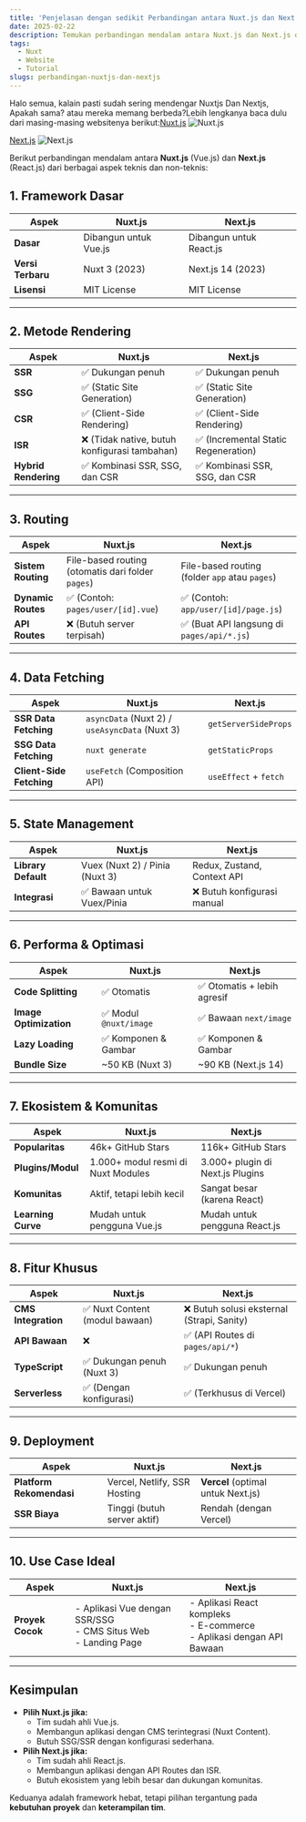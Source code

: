 ```yaml
---
title: 'Penjelasan dengan sedikit Perbandingan antara Nuxt.js dan Next.js dari berbagai aspect'
date: 2025-02-22
description: Temukan perbandingan mendalam antara Nuxt.js dan Next.js dari berbagai aspek untuk membantu Anda memilih framework terbaik untuk proyek Anda.
tags:
  - Nuxt
  - Website
  - Tutorial
slugs: perbandingan-nuxtjs-dan-nextjs
---
```


Halo semua, kalain pasti sudah sering mendengar Nuxtjs Dan Nextjs, Apakah sama? atau mereka memang berbeda?Lebih lengkanya baca dulu dari masing-masing websitenya berikut:[Nuxt.js](https://nuxt.com) ![Nuxt.js](https://nuxt.com/new-social.jpg)

[Next.js](https://nextjs.org)
![Next.js](https://assets.vercel.com/image/upload/front/nextjs/twitter-card.png)

Berikut perbandingan mendalam antara **Nuxt.js** (Vue.js) dan **Next.js** (React.js) dari berbagai aspek teknis dan non-teknis:

## 1. Framework Dasar

| **Aspek**         | Nuxt.js               | Next.js                 |
| ----------------- | --------------------- | ----------------------- |
| **Dasar**         | Dibangun untuk Vue.js | Dibangun untuk React.js |
| **Versi Terbaru** | Nuxt 3 (2023)         | Next.js 14 (2023)       |
| **Lisensi**       | MIT License           | MIT License             |

---

## 2. Metode Rendering

| **Aspek**            | Nuxt.js                                       | Next.js                              |
| -------------------- | --------------------------------------------- | ------------------------------------ |
| **SSR**              | ✅ Dukungan penuh                             | ✅ Dukungan penuh                    |
| **SSG**              | ✅ (Static Site Generation)                   | ✅ (Static Site Generation)          |
| **CSR**              | ✅ (Client-Side Rendering)                    | ✅ (Client-Side Rendering)           |
| **ISR**              | ❌ (Tidak native, butuh konfigurasi tambahan) | ✅ (Incremental Static Regeneration) |
| **Hybrid Rendering** | ✅ Kombinasi SSR, SSG, dan CSR                | ✅ Kombinasi SSR, SSG, dan CSR       |

---

## **3. Routing**

| **Aspek**          | Nuxt.js                                           | Next.js                                        |
| ------------------ | ------------------------------------------------- | ---------------------------------------------- |
| **Sistem Routing** | File-based routing (otomatis dari folder `pages`) | File-based routing (folder `app` atau `pages`) |
| **Dynamic Routes** | ✅ (Contoh: `pages/user/[id].vue`)                | ✅ (Contoh: `app/user/[id]/page.js`)           |
| **API Routes**     | ❌ (Butuh server terpisah)                        | ✅ (Buat API langsung di `pages/api/*.js`)     |

---

## **4. Data Fetching**

| **Aspek**                | Nuxt.js                                        | Next.js               |
| ------------------------ | ---------------------------------------------- | --------------------- |
| **SSR Data Fetching**    | `asyncData` (Nuxt 2) / `useAsyncData` (Nuxt 3) | `getServerSideProps`  |
| **SSG Data Fetching**    | `nuxt generate`                                | `getStaticProps`      |
| **Client-Side Fetching** | `useFetch` (Composition API)                   | `useEffect` + `fetch` |

---

## **5. State Management**

| **Aspek**           | Nuxt.js                        | Next.js                     |
| ------------------- | ------------------------------ | --------------------------- |
| **Library Default** | Vuex (Nuxt 2) / Pinia (Nuxt 3) | Redux, Zustand, Context API |
| **Integrasi**       | ✅ Bawaan untuk Vuex/Pinia     | ❌ Butuh konfigurasi manual |

---

## **6. Performa & Optimasi**

| **Aspek**              | Nuxt.js                | Next.js                     |
| ---------------------- | ---------------------- | --------------------------- |
| **Code Splitting**     | ✅ Otomatis            | ✅ Otomatis + lebih agresif |
| **Image Optimization** | ✅ Modul `@nuxt/image` | ✅ Bawaan `next/image`      |
| **Lazy Loading**       | ✅ Komponen & Gambar   | ✅ Komponen & Gambar        |
| **Bundle Size**        | ~50 KB (Nuxt 3)        | ~90 KB (Next.js 14)         |

---

## **7. Ekosistem & Komunitas**

| **Aspek**          | Nuxt.js                            | Next.js                          |
| ------------------ | ---------------------------------- | -------------------------------- |
| **Popularitas**    | 46k+ GitHub Stars                  | 116k+ GitHub Stars               |
| **Plugins/Modul**  | 1.000+ modul resmi di Nuxt Modules | 3.000+ plugin di Next.js Plugins |
| **Komunitas**      | Aktif, tetapi lebih kecil          | Sangat besar (karena React)      |
| **Learning Curve** | Mudah untuk pengguna Vue.js        | Mudah untuk pengguna React.js    |

---

## **8. Fitur Khusus**

| **Aspek**           | Nuxt.js                        | Next.js                                    |
| ------------------- | ------------------------------ | ------------------------------------------ |
| **CMS Integration** | ✅ Nuxt Content (modul bawaan) | ❌ Butuh solusi eksternal (Strapi, Sanity) |
| **API Bawaan**      | ❌                             | ✅ (API Routes di `pages/api/*`)           |
| **TypeScript**      | ✅ Dukungan penuh (Nuxt 3)     | ✅ Dukungan penuh                          |
| **Serverless**      | ✅ (Dengan konfigurasi)        | ✅ (Terkhusus di Vercel)                   |

---

## **9. Deployment**

| **Aspek**                | Nuxt.js                      | Next.js                            |
| ------------------------ | ---------------------------- | ---------------------------------- |
| **Platform Rekomendasi** | Vercel, Netlify, SSR Hosting | **Vercel** (optimal untuk Next.js) |
| **SSR Biaya**            | Tinggi (butuh server aktif)  | Rendah (dengan Vercel)             |

---

## **10. Use Case Ideal**

| **Aspek**        | Nuxt.js                                                                | Next.js                                                                       |
| ---------------- | ---------------------------------------------------------------------- | ----------------------------------------------------------------------------- |
| **Proyek Cocok** | - Aplikasi Vue dengan SSR/SSG <br> - CMS Situs Web <br> - Landing Page | - Aplikasi React kompleks <br> - E-commerce <br> - Aplikasi dengan API Bawaan |

---

## **Kesimpulan**

- **Pilih Nuxt.js jika:**
  - Tim sudah ahli Vue.js.
  - Membangun aplikasi dengan CMS terintegrasi (Nuxt Content).
  - Butuh SSG/SSR dengan konfigurasi sederhana.
- **Pilih Next.js jika:**
  - Tim sudah ahli React.js.
  - Membangun aplikasi dengan API Routes dan ISR.
  - Butuh ekosistem yang lebih besar dan dukungan komunitas.

Keduanya adalah framework hebat, tetapi pilihan tergantung pada **kebutuhan proyek** dan **keterampilan tim**.
